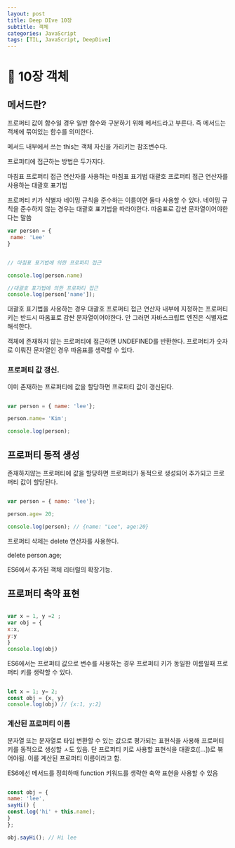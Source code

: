 ```yaml
---
layout: post
title: Deep DIve 10장
subtitle: 객체
categories: JavaScript
tags: [TIL, JavaScript, DeepDive]
---
```



# :book: 10장 객체

## 메서드란?

프로퍼티 값이 함수일 경우 일반 함수와 구분하기 위해 메서드라고 부른다. 즉 메서드는 객체에 묶여있는 함수를 의미한다.


메서드 내부에서 쓰는 this는 객체 자신을 가리키는 참조변수다.

프로퍼티에 접근하는 방법은 두가지다.

마침표 프로퍼티 접근 연산자를 사용하는 마침표 표기법
대괄호 프로퍼티 접근 연산자를 사용하는 대괄호 표기법

프로퍼티 키가 식별자 네이밍 규칙을 준수하는 이름이면 둘다 사용할 수 있다. 네이밍 규칙을 준수하지 않는 경우는 대괄호 표기법을 따라야한다. 따옴표로 감싼 문자열이어야한다는 말씀

```javascript
var person = {
 name: 'Lee'
}


// 마침표 표기법에 의한 프로퍼티 접근

console.log(person.name)

//대괄호 표기법에 의한 프로퍼티 접근
console.log(person['name']);

```

대괄호 표기법을 사용하는 경우 대괄호 프로퍼티 접근 연산자 내부에 지정하는 프로퍼티 키는 반드시 따옴표로 감싼 문자열이어야한다. 안 그러면 자바스크립트 엔진은 식별자로 해석한다.

객체에 존재하지 않는 프로퍼티에 접근하면 UNDEFINED를 반환한다.
프로퍼티가 숫자로 이뤄진 문자열인 경우 따옴표를 생략할 수 있다.

### 프로퍼티 값 갱신.

이미 존재하는 프로퍼티에 값을 할당하면 프로퍼티 값이 갱신된다.

```javascript

var person = { name: 'lee'};

person.name= 'Kim';

console.log(person);

```

## 프로퍼티 동적 생성


존재하지않는 프로퍼티에 값을 할당하면 프로퍼티가 동적으로 생성되어 추가되고 프로퍼티 값이 할당된다.

```javascript

var person = { name: 'lee'};

person.age= 20;

console.log(person); // {name: "Lee", age:20}

```



프로퍼티 삭제는 delete 연산자를 사용한다.

delete person.age;

ES6에서 추가된 객체 리터럴의 확장기능.

## 프로퍼티 축약 표현 

```javascript

var x = 1, y =2 ;
var obj = {
x:x,
y:y
}
console.log(obj)

```

ES6에서는 프로퍼티 값으로 변수를 사용하는 경우 프로퍼티 키가 동일한 이름일때 프로퍼티 키를 생략할 수 있다.


```javascript

let x = 1; y= 2;
const obj = {x, y}
console.log(obj) // {x:1, y:2}

```

### 계산된 프로퍼티 이름

문자열 또는 문자열로 타입 변환할 수 있는 값으로 평가되는 표현식을 사용해 프로퍼티 키를 동적으로 생성할 ㅅ도 있음. 단 프로퍼티 키로 사용할 표현식을 대괄호([...])로 붂어야됨. 이를 계산된 프로퍼티 이름이라고 함.


ES6에선 메서드를 정희하때 function 키워드를 생략한 축약 표현을 사용할 수 있음

```javascript

const obj = {
name: 'lee',
sayHi() {
const.log('hi' + this.name);
}
};

obj.sayHi(); // Hi lee

```
